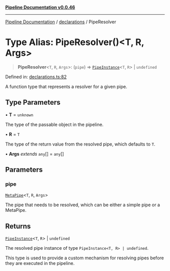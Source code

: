 [**Pipeline Documentation v0.0.46**](../../README.md)

***

[Pipeline Documentation](../../modules.md) / [declarations](../README.md) / PipeResolver

# Type Alias: PipeResolver()\<T, R, Args\>

> **PipeResolver**\<`T`, `R`, `Args`\>: (`pipe`) => [`PipeInstance`](PipeInstance.md)\<`T`, `R`\> \| `undefined`

Defined in: [declarations.ts:82](https://github.com/stonemjs/pipeline/blob/bdafb2a2f2d57df256cc97fee41b6f9b9fdd69f9/src/declarations.ts#L82)

A function type that represents a resolver for a given pipe.

## Type Parameters

• **T** = `unknown`

The type of the passable object in the pipeline.

• **R** = `T`

The type of the return value from the resolved pipe, which defaults to `T`.

• **Args** *extends* `any`[] = `any`[]

## Parameters

### pipe

[`MetaPipe`](../interfaces/MetaPipe.md)\<`T`, `R`, `Args`\>

The pipe that needs to be resolved, which can be either a simple pipe or a MetaPipe.

## Returns

[`PipeInstance`](PipeInstance.md)\<`T`, `R`\> \| `undefined`

The resolved pipe instance of type `PipeInstance<T, R> | undefined`.

This type is used to provide a custom mechanism for resolving pipes before they are executed in the pipeline.
